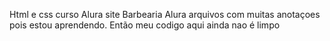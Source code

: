 Html e css  curso  Alura 
site Barbearia Alura
arquivos com muitas anotaçoes pois estou aprendendo. 
Então meu codigo aqui ainda nao é limpo
